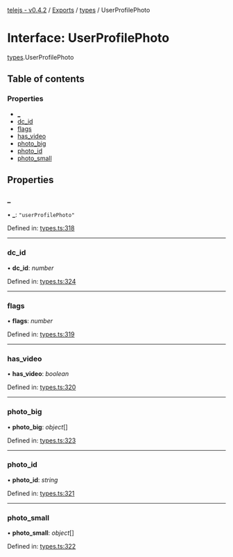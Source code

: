 [telejs - v0.4.2](../README.md) / [Exports](../modules.md) / [types](../modules/types.md) / UserProfilePhoto

# Interface: UserProfilePhoto

[types](../modules/types.md).UserProfilePhoto

## Table of contents

### Properties

- [\_](types.userprofilephoto.md#_)
- [dc\_id](types.userprofilephoto.md#dc_id)
- [flags](types.userprofilephoto.md#flags)
- [has\_video](types.userprofilephoto.md#has_video)
- [photo\_big](types.userprofilephoto.md#photo_big)
- [photo\_id](types.userprofilephoto.md#photo_id)
- [photo\_small](types.userprofilephoto.md#photo_small)

## Properties

### \_

• **\_**: ``"userProfilePhoto"``

Defined in: [types.ts:318](https://github.com/telejs/telejs/blob/64a8dcf/src/types.ts#L318)

___

### dc\_id

• **dc\_id**: *number*

Defined in: [types.ts:324](https://github.com/telejs/telejs/blob/64a8dcf/src/types.ts#L324)

___

### flags

• **flags**: *number*

Defined in: [types.ts:319](https://github.com/telejs/telejs/blob/64a8dcf/src/types.ts#L319)

___

### has\_video

• **has\_video**: *boolean*

Defined in: [types.ts:320](https://github.com/telejs/telejs/blob/64a8dcf/src/types.ts#L320)

___

### photo\_big

• **photo\_big**: *object*[]

Defined in: [types.ts:323](https://github.com/telejs/telejs/blob/64a8dcf/src/types.ts#L323)

___

### photo\_id

• **photo\_id**: *string*

Defined in: [types.ts:321](https://github.com/telejs/telejs/blob/64a8dcf/src/types.ts#L321)

___

### photo\_small

• **photo\_small**: *object*[]

Defined in: [types.ts:322](https://github.com/telejs/telejs/blob/64a8dcf/src/types.ts#L322)

